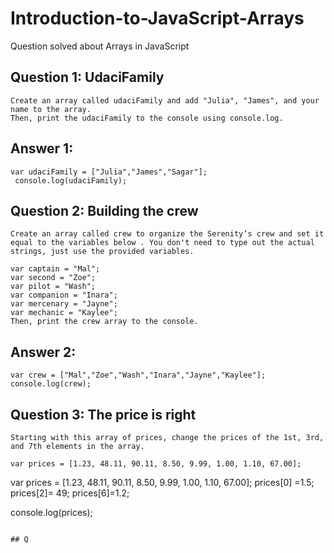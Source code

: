 # Introduction-to-JavaScript-Arrays
Question solved about Arrays in JavaScript 

## Question 1: UdaciFamily
```
Create an array called udaciFamily and add "Julia", "James", and your name to the array. 
Then, print the udaciFamily to the console using console.log.
```
## Answer 1: 
```
var udaciFamily = ["Julia","James","Sagar"];
 console.log(udaciFamily);
 ```
 ## Question 2: Building the crew 
 ```
 Create an array called crew to organize the Serenity’s crew and set it equal to the variables below . You don't need to type out the actual strings, just use the provided variables.

var captain = "Mal";
var second = "Zoe";
var pilot = "Wash";
var companion = "Inara";
var mercenary = "Jayne";
var mechanic = "Kaylee";
Then, print the crew array to the console.
```
## Answer 2:
```
var crew = ["Mal","Zoe","Wash","Inara","Jayne","Kaylee"];
console.log(crew);
```
## Question 3: The price is right

```
Starting with this array of prices, change the prices of the 1st, 3rd, and 7th elements in the array.

var prices = [1.23, 48.11, 90.11, 8.50, 9.99, 1.00, 1.10, 67.00];
```
var prices = [1.23, 48.11, 90.11, 8.50, 9.99, 1.00, 1.10, 67.00];
prices[0] =1.5;
prices[2]= 49;
prices[6]=1.2;



console.log(prices);


```

## Q
